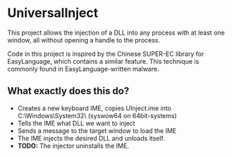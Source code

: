 # UniversalInject

This project allows the injection of a DLL into any process with at least one window, all without opening a handle to the process.

Code in this project is inspired by the Chinese SUPER-EC library for EasyLanguage, which contains a similar feature. This technique is commonly found in EasyLanguage-written malware.


## What exactly does this do?

* Creates a new keyboard IME, copies UInject.ime into C:\Windows\System32\ (syswow64 on 64bit-systems)
* Tells the IME what DLL we want to inject
* Sends a message to the target window to load the IME
* The IME injects the desired DLL and unloads itself.
* **TODO:** The injector uninstalls the IME.
